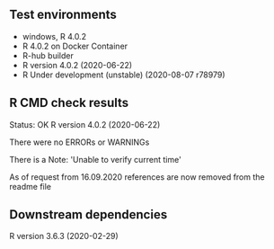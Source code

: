 ## Test environments
* windows, R 4.0.2
* R 4.0.2 on Docker Container
* R-hub builder
* R version 4.0.2 (2020-06-22)
* R Under development (unstable) (2020-08-07 r78979)

## R CMD check results
Status: OK
R version 4.0.2 (2020-06-22)

There were no ERRORs or WARNINGs

There is a Note:
'Unable to verify current time'

As of request from 16.09.2020 <http> references are now removed from the readme file

## Downstream dependencies
R version 3.6.3 (2020-02-29)
